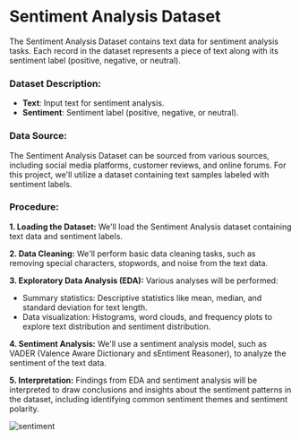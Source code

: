 # Sentiment Analysis Dataset

The Sentiment Analysis Dataset contains text data for sentiment analysis tasks. Each record in the dataset represents a piece of text along with its sentiment label (positive, negative, or neutral).

### Dataset Description:
- **Text**: Input text for sentiment analysis.
- **Sentiment**: Sentiment label (positive, negative, or neutral).

### Data Source:
The Sentiment Analysis Dataset can be sourced from various sources, including social media platforms, customer reviews, and online forums. For this project, we'll utilize a dataset containing text samples labeled with sentiment labels.

### Procedure:
**1. Loading the Dataset:** We'll load the Sentiment Analysis dataset containing text data and sentiment labels.

**2. Data Cleaning:** We'll perform basic data cleaning tasks, such as removing special characters, stopwords, and noise from the text data.

**3. Exploratory Data Analysis (EDA):** Various analyses will be performed:
   - Summary statistics: Descriptive statistics like mean, median, and standard deviation for text length.
   - Data visualization: Histograms, word clouds, and frequency plots to explore text distribution and sentiment distribution.

**4. Sentiment Analysis:** We'll use a sentiment analysis model, such as VADER (Valence Aware Dictionary and sEntiment Reasoner), to analyze the sentiment of the text data.

**5. Interpretation:** Findings from EDA and sentiment analysis will be interpreted to draw conclusions and insights about the sentiment patterns in the dataset, including identifying common sentiment themes and sentiment polarity.

![sentiment](https://cdn-icons-png.flaticon.com/512/9850/9850865.png)
